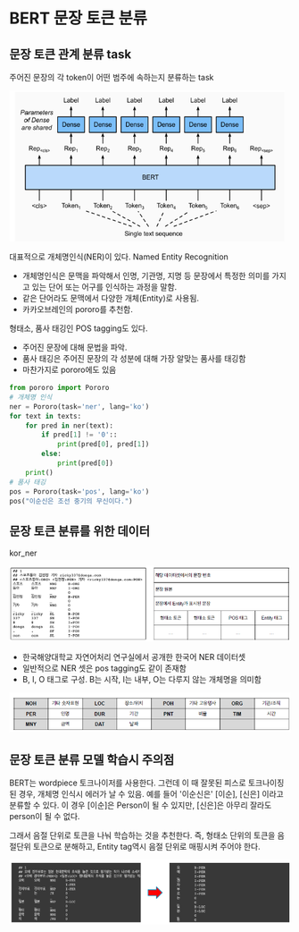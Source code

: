 # BERT 문장 토큰 분류

## 문장 토큰 관계 분류 task

주어진 문장의 각 token이 어떤 범주에 속하는지 분류하는 task

![](001.png)

대표적으로 개체명인식(NER)이 있다. Named Entity Recognition

- 개체명인식은 문맥을 파악해서 인명, 기관명, 지명 등 문장에서 특정한 의미를 가지고 있는 단어 또는 어구를 인식하는 과정을 말함.
- 같은 단어라도 문맥에서 다양한 개체(Entity)로 사용됨.
- 카카오브레인의 pororo를 추천함.

형태소, 품사 태깅인 POS tagging도 있다.

- 주어진 문장에 대해 문법을 파악.
- 품사 태깅은 주어진 문장의 각 성분에 대해 가장 알맞는 품사를 태깅함
- 마찬가지로 pororo에도 있음

```python
from pororo import Pororo
# 개체명 인식
ner = Pororo(task='ner', lang='ko')
for text in texts:
    for pred in ner(text):
        if pred[1] != '0'::
            print(pred[0], pred[1])
        else:
            print(pred[0])
    print()
# 품사 태깅
pos = Pororo(task='pos', lang='ko')
pos("이순신은 조선 중기의 무신이다.")
```

## 문장 토큰 분류를 위한 데이터

kor_ner

![](002.png)

- 한국해양대학교 자연어처리 연구실에서 공개한 한국어 NER 데이터셋
- 일반적으로 NER 셋은 pos tagging도 같이 존재함
- B, I, O 태그로 구성. B는 시작, I는 내부, O는 다루지 않는 개체명을 의미함

![](003.png)

## 문장 토큰 분류 모델 학습시 주의점

BERT는 wordpiece 토크나이저를 사용한다. 그런데 이 때 잘못된 피스로 토크나이징 된 경우, 개체명 인식시 에러가 날 수 있음. 예를 들어 '이순신은' [이순], [신은] 이라고 분류할 수 있다. 이 경우 [이순]은 Person이 될 수 있지만, [신은]은 아무리 잘라도 person이 될 수 없다.

그래서 음절 단위로 토큰을 나눠 학습하는 것을 추천한다. 즉, 형태소 단위의 토큰을 음절단위 토큰으로 분해하고, Entity tag역시 음절 단위로 매핑시켜 주어야 한다.

![](004.png)
